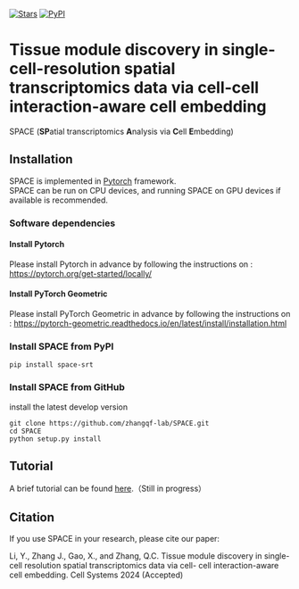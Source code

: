[![Stars](https://img.shields.io/github/stars/zhangqf-lab/SPACE?logo=GitHub&color=yellow)](https://github.com/zhangqf-lab/SPACE) [![PyPI](https://img.shields.io/pypi/v/space-srt.svg)](https://pypi.org/project/space-srt)

# Tissue module discovery in single-cell-resolution spatial transcriptomics data via cell-cell interaction-aware cell embedding
SPACE (**SP**atial transcriptomics **A**nalysis via **C**ell **E**mbedding)

## Installation  	

SPACE is implemented in [Pytorch](https://pytorch.org/) framework.  
SPACE can be run on CPU devices, and running SPACE on GPU devices if available is recommended.   

### Software dependencies
#### Install Pytorch
Please install Pytorch in advance by following the instructions on : https://pytorch.org/get-started/locally/

#### Install PyTorch Geometric
Please install PyTorch Geometric in advance by following the instructions on : https://pytorch-geometric.readthedocs.io/en/latest/install/installation.html


### Install SPACE from PyPI

```shell
pip install space-srt
```

### Install SPACE from GitHub

install the latest develop version

```shell
git clone https://github.com/zhangqf-lab/SPACE.git
cd SPACE
python setup.py install
```

## Tutorial
A brief tutorial can be found [here](https://tutorial-space.readthedocs.io/en/latest/).（Still in progress）

## Citation
If you use SPACE in your research, please cite our paper:

Li, Y., Zhang J., Gao, X., and Zhang, Q.C. Tissue module discovery in single-cell resolution spatial transcriptomics data via cell- cell interaction-aware cell embedding. Cell Systems 2024 (Accepted)
